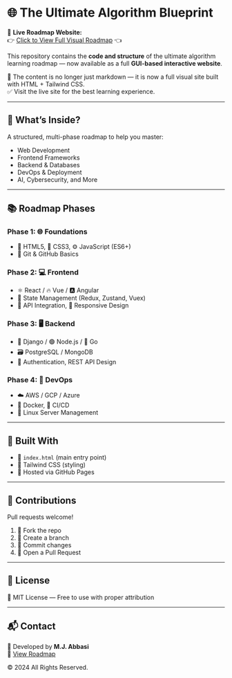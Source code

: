 # 🌐 The Ultimate Algorithm Blueprint

🚀 **Live Roadmap Website:**  
👉 [Click to View Full Visual Roadmap](https://jawadabbasi14.github.io/the-ultimate-algorithm-blueprint/) 👈

This repository contains the **code and structure** of the ultimate algorithm learning roadmap — now available as a full **GUI-based interactive website**.

📌 The content is no longer just markdown — it is now a full visual site built with HTML + Tailwind CSS.  
✅ Visit the live site for the best learning experience.

---

## 🧠 What’s Inside?

A structured, multi-phase roadmap to help you master:

- Web Development
- Frontend Frameworks
- Backend & Databases
- DevOps & Deployment
- AI, Cybersecurity, and More

---

## 📚 Roadmap Phases

### Phase 1: 🌐 Foundations

- 🧾 HTML5, 🎨 CSS3, ⚙️ JavaScript (ES6+)
- 🧰 Git & GitHub Basics

### Phase 2: 💻 Frontend

- ⚛️ React / 🔥 Vue / 🅰️ Angular
- 🧠 State Management (Redux, Zustand, Vuex)
- 🔗 API Integration, 📱 Responsive Design

### Phase 3: 🖥️ Backend

- 🐍 Django / 🟢 Node.js / 🦫 Go
- 🗃️ PostgreSQL / MongoDB
- 🔐 Authentication, REST API Design

### Phase 4: 🚀 DevOps

- ☁️ AWS / GCP / Azure
- 🐳 Docker, 🔁 CI/CD
- 🧮 Linux Server Management

---

## 🧾 Built With

- 🧱 `index.html` (main entry point)
- 🎨 Tailwind CSS (styling)
- 🚀 Hosted via GitHub Pages

---

## 🤝 Contributions

Pull requests welcome!  
1. 🍴 Fork the repo  
2. 🌿 Create a branch  
3. 💾 Commit changes  
4. 🚀 Open a Pull Request

---

## 📄 License

📝 MIT License — Free to use with proper attribution

---

## 📬 Contact

📧 Developed by **M.J. Abbasi**  
🔗 [View Roadmap](https://jawadabbasi14.github.io/the-ultimate-algorithm-blueprint/)

© 2024 All Rights Reserved.
